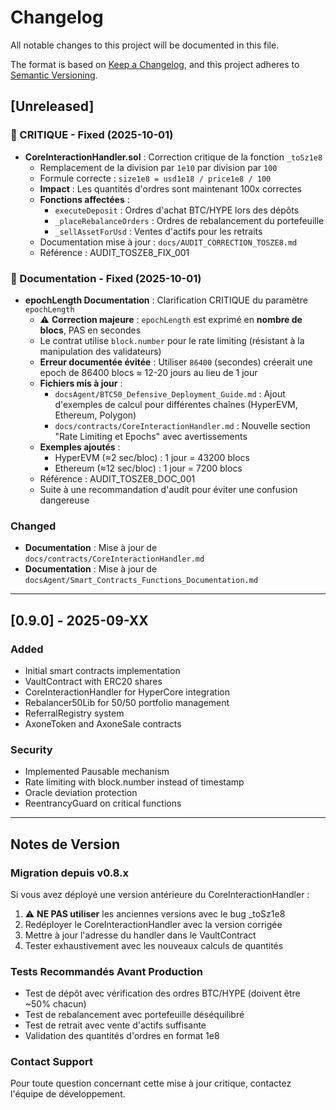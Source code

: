 # Changelog

All notable changes to this project will be documented in this file.

The format is based on [Keep a Changelog](https://keepachangelog.com/en/1.0.0/),
and this project adheres to [Semantic Versioning](https://semver.org/spec/v2.0.0.html).

## [Unreleased]

### 🔴 CRITIQUE - Fixed (2025-10-01)
- **CoreInteractionHandler.sol** : Correction critique de la fonction `_toSz1e8`
  - Remplacement de la division par `1e10` par division par `100`
  - Formule correcte : `size1e8 = usd1e18 / price1e8 / 100`
  - **Impact** : Les quantités d'ordres sont maintenant 100x correctes
  - **Fonctions affectées** :
    - `executeDeposit` : Ordres d'achat BTC/HYPE lors des dépôts
    - `_placeRebalanceOrders` : Ordres de rebalancement du portefeuille
    - `_sellAssetForUsd` : Ventes d'actifs pour les retraits
  - Documentation mise à jour : `docs/AUDIT_CORRECTION_TOSZE8.md`
  - Référence : AUDIT_TOSZE8_FIX_001

### 📝 Documentation - Fixed (2025-10-01)
- **epochLength Documentation** : Clarification CRITIQUE du paramètre `epochLength`
  - ⚠️ **Correction majeure** : `epochLength` est exprimé en **nombre de blocs**, PAS en secondes
  - Le contrat utilise `block.number` pour le rate limiting (résistant à la manipulation des validateurs)
  - **Erreur documentée évitée** : Utiliser `86400` (secondes) créerait une epoch de 86400 blocs ≈ 12-20 jours au lieu de 1 jour
  - **Fichiers mis à jour** :
    - `docsAgent/BTC50_Defensive_Deployment_Guide.md` : Ajout d'exemples de calcul pour différentes chaînes (HyperEVM, Ethereum, Polygon)
    - `docs/contracts/CoreInteractionHandler.md` : Nouvelle section "Rate Limiting et Epochs" avec avertissements
  - **Exemples ajoutés** :
    - HyperEVM (≈2 sec/bloc) : 1 jour = 43200 blocs
    - Ethereum (≈12 sec/bloc) : 1 jour = 7200 blocs
  - Référence : AUDIT_TOSZE8_DOC_001
  - Suite à une recommandation d'audit pour éviter une confusion dangereuse

### Changed
- **Documentation** : Mise à jour de `docs/contracts/CoreInteractionHandler.md`
- **Documentation** : Mise à jour de `docsAgent/Smart_Contracts_Functions_Documentation.md`

---

## [0.9.0] - 2025-09-XX

### Added
- Initial smart contracts implementation
- VaultContract with ERC20 shares
- CoreInteractionHandler for HyperCore integration
- Rebalancer50Lib for 50/50 portfolio management
- ReferralRegistry system
- AxoneToken and AxoneSale contracts

### Security
- Implemented Pausable mechanism
- Rate limiting with block.number instead of timestamp
- Oracle deviation protection
- ReentrancyGuard on critical functions

---

## Notes de Version

### Migration depuis v0.8.x
Si vous avez déployé une version antérieure du CoreInteractionHandler :
1. ⚠️ **NE PAS utiliser** les anciennes versions avec le bug _toSz1e8
2. Redéployer le CoreInteractionHandler avec la version corrigée
3. Mettre à jour l'adresse du handler dans le VaultContract
4. Tester exhaustivement avec les nouveaux calculs de quantités

### Tests Recommandés Avant Production
- Test de dépôt avec vérification des ordres BTC/HYPE (doivent être ~50% chacun)
- Test de rebalancement avec portefeuille déséquilibré
- Test de retrait avec vente d'actifs suffisante
- Validation des quantités d'ordres en format 1e8

### Contact Support
Pour toute question concernant cette mise à jour critique, contactez l'équipe de développement.
